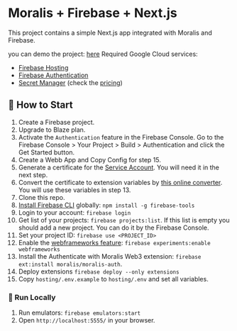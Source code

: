 # Moralis + Firebase + Next.js 

This project contains a simple Next.js app integrated with Moralis and Firebase.

you can demo the project: [here](web3-amazon-clone-firebase.vercel.app)
Required Google Cloud services:

- [Firebase Hosting](https://firebase.google.com/docs/hosting)
- [Firebase Authentication](https://firebase.google.com/docs/auth)
- [Secret Manager](https://cloud.google.com/secret-manager/) (check the [pricing](https://cloud.google.com/secret-manager/pricing))

## 🚀 How to Start

1. Create a Firebase project.
2. Upgrade to Blaze plan.
3. Activate the `Authentication` feature in the Firebase Console. Go to the Firebase Console > Your Project > Build > Authentication and click the Get Started button.
4. Create a Webb App and Copy Config for step 15.
5. Generate a certificate for the [Service Account](https://firebase.google.com/support/guides/service-accounts). You will need it in the next step.
6. Convert the certificate to extension variables by [this online converter](https://moralisweb3.github.io/firebase-extensions/service-account-converter/). You will use these variables in step 13.
7. Clone this repo.
8. [Install Firebase CLI](https://firebase.google.com/docs/cli) globally: `npm install -g firebase-tools`
9. Login to your account: `firebase login`
10. Get list of your projects: `firebase projects:list`. If this list is empty you should add a new project. You can do it by the Firebase Console.
11. Set your project ID: `firebase use <PROJECT_ID>`
12. Enable the [webframeworks feature](https://firebase.google.com/docs/hosting/frameworks-overview): `firebase experiments:enable webframeworks`
13. Install the Authenticate with Moralis Web3 extension: `firebase ext:install moralis/moralis-auth`.
14. Deploy extensions `firebase deploy --only extensions`
15. Copy `hosting/.env.example` to `hosting/.env` and set all variables.

### 🔌 Run Locally

1. Run emulators: `firebase emulators:start`
2. Open `http://localhost:5555/` in your browser.
